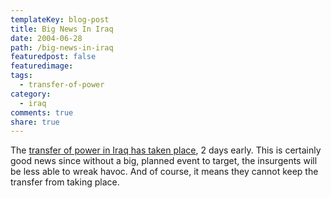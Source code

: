 ```yaml
---
templateKey: blog-post
title: Big News In Iraq
date: 2004-06-28
path: /big-news-in-iraq
featuredpost: false
featuredimage:
tags:
  - transfer-of-power
category:
  - iraq
comments: true
share: true
---
```


The [transfer of power in Iraq has taken place](http://www.cnn.com/2004/WORLD/meast/06/28/iraq.handover/index.html), 2 days early. This is certainly good news since without a big, planned event to target, the insurgents will be less able to wreak havoc. And of course, it means they cannot keep the transfer from taking place.
